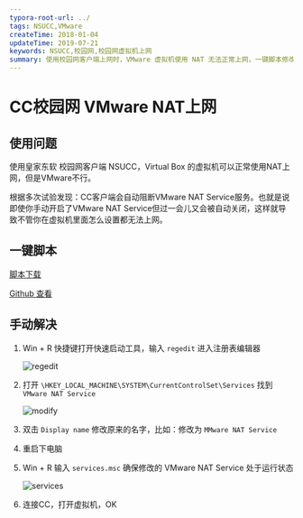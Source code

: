 ```yaml
---
typora-root-url: ../
tags: NSUCC,VMware
createTime: 2018-01-04
updateTime: 2019-07-21
keywords: NSUCC,校园网,校园网虚拟机上网
summary: 使用校园网客户端上网时，VMware 虚拟机使用 NAT 无法正常上网，一键脚本修改注册表修复上网问题。 
---
```


# CC校园网 VMware NAT上网

## 使用问题

使用皇家东软 校园网客户端 NSUCC，Virtual Box 的虚拟机可以正常使用NAT上网，但是VMware不行。

根据多次试验发现：CC客户端会自动阻断VMware NAT Service服务。也就是说即使你手动开启了VMware NAT Service但过一会儿又会被自动关闭，这样就导致不管你在虚拟机里面怎么设置都无法上网。

## 一键脚本

[脚本下载](https://anand-blog.oss-cn-chengdu.aliyuncs.com/myscript/nsucc-vmware-nat.bat) 

[Github 查看](https://github.com/anandzhang/myscript-pub/blob/master/nsucc-vmware-nat.bat) 

## 手动解决

1. Win + R 快捷键打开快速启动工具，输入 `regedit` 进入注册表编辑器

   ![regedit](/images/os/windows/4/regedit.jpg)

2. 打开 `\HKEY_LOCAL_MACHINE\SYSTEM\CurrentControlSet\Services` 找到 `VMware NAT Service` 

   ![modify](/images/os/windows/4/modify.png)

3. 双击 `Display name` 修改原来的名字，比如：修改为 `MMware NAT Service` 

4. 重启下电脑

5. Win + R 输入 `services.msc` 确保修改的 VMware NAT Service 处于运行状态

   ![services](/images/os/windows/4/services.png)

6. 连接CC，打开虚拟机，OK